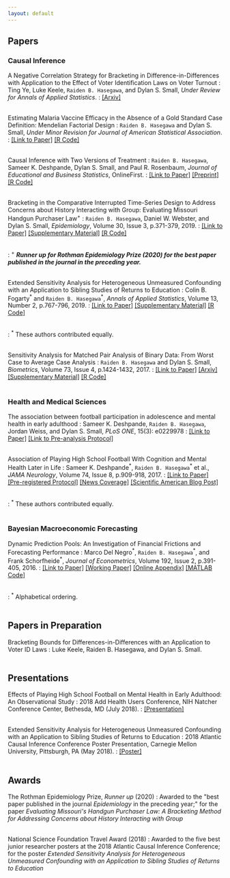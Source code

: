 ```yaml
---
layout: default
---
```


## __Papers__

### Causal Inference
A Negative Correlation Strategy for Bracketing in Difference-in-Differences with Application to the Effect of Voter Identification Laws on Voter Turnout
: Ting Ye, Luke Keele, `Raiden B. Hasegawa`, and Dylan S. Small, *Under Review for Annals of Applied Statistics*.
: [\[Arxiv\]](https://arxiv.org/abs/2006.02423)
<br><br>

Estimating Malaria Vaccine Efficacy in the Absence of a Gold Standard Case Definition: Mendelian Factorial Design
: `Raiden B. Hasegawa` and Dylan S. Small,  *Under Minor Revision for Journal of American Statistical Association*.
: [\[Link to Paper\]](../assets/mfd-paper/mendelian_factorial_design_arxiv.pdf)
[\[R Code\]](../assets/mfd-paper/R_code.zip)
<br><br>

Causal Inference with Two Versions of Treatment
: `Raiden B. Hasegawa`, Sameer K. Deshpande, Dylan S. Small, and Paul R. Rosenbaum, *Journal of Educational and Business Statistics*, OnlineFirst.
: [\[Link to Paper\]](https://journals.sagepub.com/doi/10.3102/1076998620914003)  [\[Preprint\]](../assets/versions-paper/versions.pdf)
[\[R Code\]](../assets/versions-paper/versions-Rcode.zip)
<br><br>

Bracketing in the Comparative Interrupted Time-Series Design to Address Concerns about History Interacting with Group: Evaluating Missouri Handgun Purchaser Law<sup>+</sup>
: `Raiden B. Hasegawa`, Daniel W. Webster, and Dylan S. Small, *Epidemiology*, Volume 30, Issue 3, p.371-379, 2019.
: [\[Link to Paper\]](https://journals.lww.com/epidem/Citation/2019/05000/Evaluating_Missouri_s_Handgun_Purchaser_Law__A.11.aspx)
[\[Supplementary Material\]](../assets/bracketing-paper/bracketing_diff_in_diff_supp.pdf)
[\[R Code\]](../assets/bracketing-paper/code.zip)
<br><br>

: <sup>+</sup> ***Runner up for Rothman Epidemiology Prize (2020) for the best paper published in the journal in the preceding year.***
<br><br>

Extended Sensitivity Analysis for Heterogeneous Unmeasured Confounding with an Application to Sibling Studies of Returns to Education
: Colin B. Fogarty<sup>\*</sup> and `Raiden B. Hasegawa`<sup>\*</sup>, *Annals of Applied Statistics*, Volume 13, Number 2, p.767-796, 2019.
: [\[Link to Paper\]](../assets/extended-paper/article_extended_sensitivity.pdf)
[\[Supplementary Material\]](../assets/extended-paper/supplement_extended_sensitivity.pdf)
[\[R Code\]](../assets/extended-paper/code_rev2.zip)
<br><br>

: <sup>\*</sup> These authors contributed equally.
<br><br>

Sensitivity Analysis for Matched Pair Analysis of Binary Data: From Worst Case to Average Case Analysis
: `Raiden B. Hasegawa` and Dylan S. Small, *Biometrics*, Volume 73, Issue 4, p.1424-1432, 2017.
: [\[Link to Paper\]](http://onlinelibrary.wiley.com/doi/10.1111/biom.12688/abstract)  [\[Arxiv\]](https://arxiv.org/abs/1707.09549)  [\[Supplementary Material\]](../assets/avgcase-paper/avgSensAnalysis_webAppendix.pdf)  [\[R Code\]](../assets/avgcase-paper/avgSensAnalysis_Rcode.R)
<br><br>

### Health and Medical Sciences

The association between football participation in adolescence and mental health in early adulthood
: Sameer K. Deshpande, `Raiden B. Hasegawa`, Jordan Weiss, and Dylan S. Small, *PLoS ONE*, 15(3): e0229978
: [\[Link to Paper\]](https://journals.plos.org/plosone/article/related?id=10.1371/journal.pone.0229978)  [\[Link to Pre-analysis Protocol\]](https://arxiv.org/abs/1808.03934)
<br><br>

Association of Playing High School Football With Cognition and Mental Health Later in Life
: Sameer K. Deshpande<sup>\*</sup>, `Raiden B. Hasegawa`<sup>\*</sup> et al., *JAMA Neurology*, Volume 74, Issue 8, p.909-918, 2017.
: [\[Link to Paper\]](http://jamanetwork.com/journals/jamaneurology/article-abstract/2635831)  [\[Pre-registered Protocol\]](https://arxiv.org/abs/1607.01756)  [\[News Coverage\]](https://www.theverge.com/2017/7/3/15913454/high-school-football-concussion-health-chronic-traumatic-encephalopathy)  [\[Scientific American Blog Post\]](https://blogs.scientificamerican.com/observations/head-trauma-in-high-school-football-may-be-more-complicated-than-we-thought/)
<br><br>

: <sup>\*</sup> These authors contributed equally.
<br><br>

### Bayesian Macroeconomic Forecasting

Dynamic Prediction Pools: An Investigation of Financial Frictions and Forecasting Performance
: Marco Del Negro<sup>\*</sup>, `Raiden B. Hasegawa`<sup>\*</sup>, and Frank Schorfheide<sup>\*</sup>, *Journal of Econometrics*, Volume 192, Issue 2, p.391-405, 2016.
: [\[Link to Paper\]](http://www.sciencedirect.com/science/article/pii/S0304407616300094)  [\[Working Paper\]](../assets/pools-paper/pools_paper_joe_20151119.pdf)  [\[Online Appendix\]](../assets/pools-paper/pools_onlineappendix_joe_20151119.pdf)  [\[MATLAB Code\]](../assets/pools-paper/code_and_data_0.zip)
<br><br>

: <sup>\*</sup> Alphabetical ordering.
<br><br>

## __Papers in Preparation__

Bracketing Bounds for Differences-in-Differences with an Application to Voter ID Laws
: Luke Keele, Raiden B. Hasegawa, and Dylan S. Small.
<br><br>

## __Presentations__

Effects of Playing High School Football on Mental Health in Early Adulthood: An Observational Study
: 2018 Add Health Users Conference, NIH Natcher Conference Center, Bethesda, MD (July 2018).
: [\[Presentation\]](../assets/presentations/add_health_pres.pdf)
<br><br>

Extended Sensitivity Analysis for Heterogeneous Unmeasured Confounding with an Application to Sibling Studies of Returns to Education 
: 2018 Atlantic Causal Inference Conference Poster Presentation, Carnegie Mellon University, Pittsburgh, PA (May 2018).
: [\[Poster\]](../assets/presentations/ESAPoster.pdf)
<br><br>

## __Awards__
The Rothman Epidemiology Prize, *Runner up* (2020)
: Awarded to the "best paper published in the journal *Epidemiology* in the preceding year;" for the paper _Evaluating Missouri's Handgun Purchaser Law: A Bracketing Method for Addressing Concerns about History Interacting with Group_
<br><br>

National Science Foundation Travel Award (2018)
: Awarded to the five best junior researcher posters at the 2018 Atlantic Causal Inference Conference; for the poster _Extended Sensitivity Analysis for Heterogeneous Unmeasured Confounding with an Application to Sibling Studies of Returns to Education_